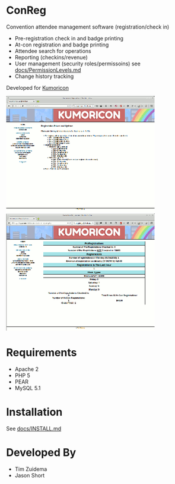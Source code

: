 ConReg
======

Convention attendee management software (registration/check in)

- Pre-registration check in and badge printing
- At-con registration and badge printing
- Attendee search for operations
- Reporting (checkins/revenue)
- User management (security roles/permissoins) see [docs/PermissionLevels.md](docs/PermissionLevels.md)
- Change history tracking

Developed for [Kumoricon](http://www.kumoricon.org/)

[![Main Screen](docs/screenshot-main_t.png)](docs/screenshot-main.png)
[![Reports](docs/screenshot-reports_t.png)](docs/screenshot-reports.png)


Requirements
============

- Apache 2
- PHP 5
- PEAR
- MySQL 5.1


Installation
============

See [docs/INSTALL.md](docs/INSTALL.md)


Developed By
=============

- Tim Zuidema
- Jason Short
